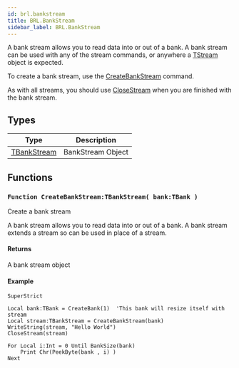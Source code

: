 ```yaml
---
id: brl.bankstream
title: BRL.BankStream
sidebar_label: BRL.BankStream
---
```



A bank stream allows you to read data into or out of a bank. A bank stream can be used with
any of the stream commands, or anywhere a [TStream](../../brl/brl.stream/tstream) object is expected.

To create a bank stream, use the [CreateBankStream](../../brl/brl.bankstream/#function-createbankstream-tbankstream-bank-tbank) command.

As with all streams, you should use [CloseStream](../../brl/brl.stream/#function-closestream-stream-tstream) when you are finished with the bank stream.


## Types
| Type | Description |
|---|---|
| [TBankStream](../../brl/brl.bankstream/tbankstream) | BankStream Object |

## Functions

### `Function CreateBankStream:TBankStream( bank:TBank )`

Create a bank stream


A bank stream allows you to read data into or out of a bank. A bank stream extends a stream so
can be used in place of a stream.


#### Returns
A bank stream object


#### Example
```blitzmax
SuperStrict

Local bank:TBank = CreateBank(1)  'This bank will resize itself with stream
Local stream:TBankStream = CreateBankStream(bank)
WriteString(stream, "Hello World")
CloseStream(stream)

For Local i:Int = 0 Until BankSize(bank)
	Print Chr(PeekByte(bank , i) )
Next
```
<br/>

